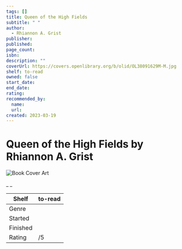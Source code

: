 ```yaml
---
tags: []
title: Queen of the High Fields
subtitle: " "
author:
  - Rhiannon A. Grist
publisher:
published:
page_count:
isbn:
description: ""
coverUrl: https://covers.openlibrary.org/b/olid/OL38091629M-M.jpg
shelf: to-read
owned: false
start_date:
end_date:
rating:
recommended_by:
  name:
  url:
created: 2023-03-19
---
```


# Queen of the High Fields by Rhiannon A. Grist

![Book Cover Art](https://covers.openlibrary.org/b/olid/OL38091629M-M.jpg)

_ _

| Shelf | to-read |
| --- | --- |
| Genre |  |
| Started |  |
| Finished |  |
| Rating | /5 |

